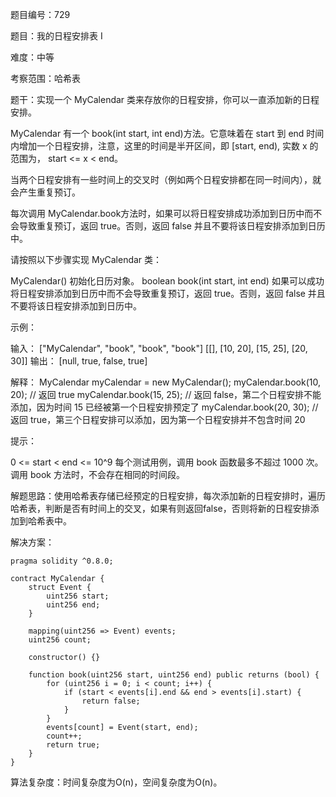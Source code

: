 题目编号：729

题目：我的日程安排表 I

难度：中等

考察范围：哈希表

题干：实现一个 MyCalendar 类来存放你的日程安排，你可以一直添加新的日程安排。

MyCalendar 有一个 book(int start, int end)方法。它意味着在 start 到 end 时间内增加一个日程安排，注意，这里的时间是半开区间，即 [start, end), 实数 x 的范围为，  start <= x < end。

当两个日程安排有一些时间上的交叉时（例如两个日程安排都在同一时间内），就会产生重复预订。

每次调用 MyCalendar.book方法时，如果可以将日程安排成功添加到日历中而不会导致重复预订，返回 true。否则，返回 false 并且不要将该日程安排添加到日历中。

请按照以下步骤实现 MyCalendar 类：

MyCalendar() 初始化日历对象。
boolean book(int start, int end) 如果可以成功将日程安排添加到日历中而不会导致重复预订，返回 true。否则，返回 false 并且不要将该日程安排添加到日历中。
 

示例：

输入：
["MyCalendar", "book", "book", "book"]
[[], [10, 20], [15, 25], [20, 30]]
输出：
[null, true, false, true]

解释：
MyCalendar myCalendar = new MyCalendar();
myCalendar.book(10, 20); // 返回 true
myCalendar.book(15, 25); // 返回 false，第二个日程安排不能添加，因为时间 15 已经被第一个日程安排预定了
myCalendar.book(20, 30); // 返回 true，第三个日程安排可以添加，因为第一个日程安排并不包含时间 20
 

提示：

0 <= start < end <= 10^9
每个测试用例，调用 book 函数最多不超过 1000 次。
调用 book 方法时，不会存在相同的时间段。


解题思路：使用哈希表存储已经预定的日程安排，每次添加新的日程安排时，遍历哈希表，判断是否有时间上的交叉，如果有则返回false，否则将新的日程安排添加到哈希表中。

解决方案：

```
pragma solidity ^0.8.0;

contract MyCalendar {
    struct Event {
        uint256 start;
        uint256 end;
    }

    mapping(uint256 => Event) events;
    uint256 count;

    constructor() {}

    function book(uint256 start, uint256 end) public returns (bool) {
        for (uint256 i = 0; i < count; i++) {
            if (start < events[i].end && end > events[i].start) {
                return false;
            }
        }
        events[count] = Event(start, end);
        count++;
        return true;
    }
}

```

算法复杂度：时间复杂度为O(n)，空间复杂度为O(n)。